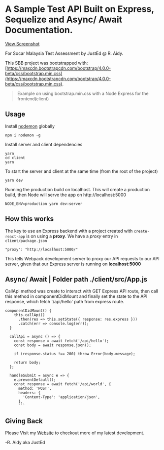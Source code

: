 # A Sample Test API Built on Express, Sequelize and Async/ Await Documentation.
[View Screenshot](https://github.com/React7Tech/simple-bulletin-express/blob/master/screenshort01.png)

For Socar Malaysia Test Assessment by JustEd @ R. Aidy.

This SBB project was bootstrapped with:
[https://maxcdn.bootstrapcdn.com/bootstrap/4.0.0-beta/css/bootstrap.min.css](https://maxcdn.bootstrapcdn.com/bootstrap/4.0.0-beta/css/bootstrap.min.css).

> Example on using bootstrap.min.css with a Node Express for the frontend(client)

## Usage

Install [nodemon](https://github.com/remy/nodemon) globally

```
npm i nodemon -g
```

Install server and client dependencies

```
yarn
cd client
yarn
```

To start the server and client at the same time (from the root of the project)

```
yarn dev
```

Running the production build on localhost. This will create a production build, then Node will serve the app on http://localhost:5000

```
NODE_ENV=production yarn dev:server
```

## How this works

The key to use an Express backend with a project created with `create-react-app` is on using a **proxy**. We have a _proxy_ entry in `client/package.json`

```
"proxy": "http://localhost:5000/"
```

This tells Webpack development server to proxy our API requests to our API server, given that our Express server is running on **localhost:5000**

## Async/ Await |  Folder path ./client/src/App.js 
CallApi method was create to interact with GET Express API route, then call this method in componentDidMount and finally set the state to the API response, which fetch '/api/hello' path from express route.
```
componentDidMount() {
    this.callApi()
      .then(res => this.setState({ response: res.express }))
      .catch(err => console.log(err));
  }

  callApi = async () => {
    const response = await fetch('/api/hello');
    const body = await response.json();

    if (response.status !== 200) throw Error(body.message);

    return body;
  };

  handleSubmit = async e => {
    e.preventDefault();
    const response = await fetch('/api/world', {
      method: 'POST',
      headers: {
        'Content-Type': 'application/json',
      },
      ```
```
## Giving Back

Please Visit my [Website](https://react7.press) to checkout more of my latest development.

-R. Aidy aka JustEd
```
